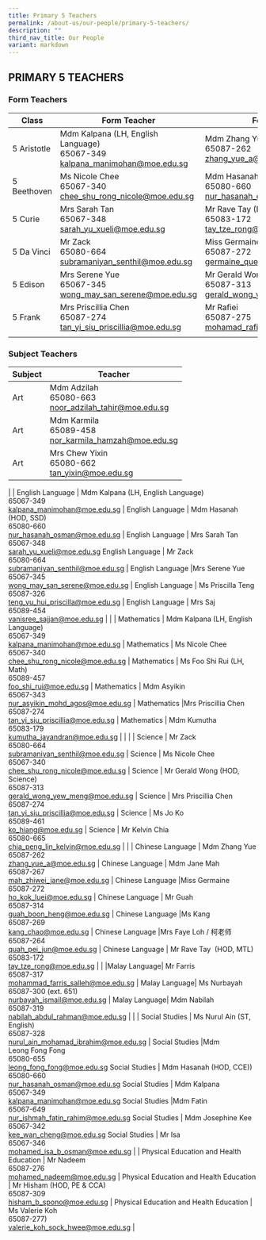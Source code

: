 ```yaml
---
title: Primary 5 Teachers
permalink: /about-us/our-people/primary-5-teachers/
description: ""
third_nav_title: Our People
variant: markdown
---
```

## PRIMARY 5 TEACHERS

### Form Teachers

| Class | Form Teacher | Form Teacher |
|---|---|---|
| 5 Aristotle | Mdm Kalpana (LH, English Language)<br>65067-349<br>[kalpana\_manimohan@moe.edu.sg](mailto:kalpana\_manimohan@moe.edu.sg) | Mdm Zhang Yue<br>65087-262<br>[zhang\_yue\_a@moe.edu.sg](mailto:zhang\_yue\_a@moe.edu.sg) |
| 5 Beethoven | Ms Nicole Chee<br>65067-340<br>[chee\_shu\_rong\_nicole@moe.edu.sg](mailto:chee\_shu\_rong\_nicole@moe.edu.sg) | Mdm Hasanah (HOD, SSD)<br>65080-660<br>[nur\_hasanah\_osman@moe.edu.sg](mailto:nur\_hasanah\_osman@moe.edu.sg) |
| 5 Curie | Mrs Sarah Tan<br>65067-348<br>[sarah\_yu\_xueli@moe.edu.sg](mailto:sarah\_yu\_xueli@moe.edu.sg) | Mr Rave Tay (HOD, MTL)<br>65083-172<br>[tay\_tze\_rong@moe.edu.sg](mailto:tay\_tze\_rong@moe.edu.sg) |
| 5 Da Vinci | Mr Zack<br>65080-664<br>[subramaniyan\_senthil@moe.edu.sg](mailto:subramaniyan\_senthil@moe.edu.sg) | Miss Germaine<br>65087-272<br>[germaine\_quek\_jiamin@moe.edu.sg](mailto:germaine\_quek\_jiamin@moe.edu.sg) |
| 5 Edison | Mrs Serene Yue<br>65067-345<br>[wong\_may\_san\_serene@moe.edu.sg](mailto:wong\_may\_san\_serene@moe.edu.sg) | Mr Gerald Wong (HOD, Science)<br>65087-313<br>[gerald\_wong\_yew\_meng@moe.edu.sg](mailto:gerald\_wong\_yew\_meng@moe.edu.sg) |
| 5 Frank | Mrs Priscillia Chen<br>65087-274<br>[tan\_yi\_siu\_priscillia@moe.edu.sg](mailto:tan\_yi\_siu\_priscillia@moe.edu.sg) | Mr Rafiei<br>65087-275<br>[mohamad\_rafiei\_sakeyam@moe.edu.sg](mailto:mohamad\_rafiei\_sakeyam@moe.edu.sg) |
| | | |

### Subject Teachers

| Subject | Teacher |
|---|---|
| Art | Mdm Adzilah<br>65080-663<br>[noor\_adzilah\_tahir@moe.edu.sg](mailto:noor\_adzilah\_tahir@moe.edu.sg) |
Art | Mdm Karmila<br>65089-458<br>[nor\_karmila\_hamzah@moe.edu.sg](mailto:nor\_karmila\_hamzah@moe.edu.sg)
Art | Mrs Chew Yixin<br>65080-662<br>[tan\_yixin@moe.edu.sg](mailto:tan\_yixin@moe.edu.sg)
|
| English Language | Mdm Kalpana (LH, English Language)<br>65067-349<br>[kalpana\_manimohan@moe.edu.sg](mailto:kalpana\_manimohan@moe.edu.sg) |
 English Language | Mdm Hasanah (HOD, SSD)<br>65080-660<br>[nur\_hasanah\_osman@moe.edu.sg](mailto:nur\_hasanah\_osman@moe.edu.sg) |
 English Language | Mrs Sarah Tan<br>65067-348<br>[sarah\_yu\_xueli@moe.edu.sg](mailto:sarah\_yu\_xueli@moe.edu.sg)
 English Language | Mr Zack<br>65080-664<br>[subramaniyan\_senthil@moe.edu.sg](mailto:subramaniyan\_senthil@moe.edu.sg) |
 English Language |Mrs Serene Yue<br>65067-345<br>[wong\_may\_san\_serene@moe.edu.sg](mailto:wong\_may\_san\_serene@moe.edu.sg) |
 English Language | Ms Priscilla Teng<br>65087-326<br>[teng\_yu\_hui\_priscilla@moe.edu.sg](mailto:teng\_yu\_hui\_priscilla@moe.edu.sg) | 
 English Language | Mrs Saj<br>65089-454<br>[vanisree\_sajjan@moe.edu.sg](mailto:vanisree\_sajjan@moe.edu.sg) | 
|
| Mathematics  | Mdm Kalpana (LH, English Language)<br>65067-349<br>[kalpana\_manimohan@moe.edu.sg](mailto:kalpana\_manimohan@moe.edu.sg) |
 Mathematics  | Ms Nicole Chee<br>65067-340<br>[chee\_shu\_rong\_nicole@moe.edu.sg](mailto:chee\_shu\_rong\_nicole@moe.edu.sg) |
  Mathematics  | Ms Foo Shi Rui (LH, Math)<br>65089-457<br>[foo\_shi\_rui@moe.edu.sg](mailto:foo\_shi\_rui@moe.edu.sg) |
 Mathematics  | Mdm Asyikin<br>65067-343<br>[nur\_asyikin\_mohd\_agos@moe.edu.sg](mailto:nur\_asyikin\_mohd\_agos@moe.edu.sg) |
 Mathematics  |Mrs Priscillia Chen<br>65087-274<br>[tan\_yi\_siu\_priscillia@moe.edu.sg](mailto:tan\_yi\_siu\_priscillia@moe.edu.sg) |
 Mathematics  | Mdm Kumutha<br>65083-179<br>[kumutha\_jayandran@moe.edu.sg](mailto:kumutha\_jayandran@moe.edu.sg) | |
|
| Science | Mr Zack<br>65080-664<br>[subramaniyan\_senthil@moe.edu.sg](mailto:subramaniyan\_senthil@moe.edu.sg) |
Science | Ms Nicole Chee<br>65067-340<br>[chee\_shu\_rong\_nicole@moe.edu.sg](mailto:chee\_shu\_rong\_nicole@moe.edu.sg) |
Science | Mr Gerald Wong (HOD, Science)<br>65087-313<br>[gerald\_wong\_yew\_meng@moe.edu.sg](mailto:gerald\_wong\_yew\_meng@moe.edu.sg) |
Science | Mrs Priscillia Chen<br>65087-274<br>[tan\_yi\_siu\_priscillia@moe.edu.sg](mailto:tan\_yi\_siu\_priscillia@moe.edu.sg) |
Science | Ms Jo Ko<br>65089-461<br>[ko\_hiang@moe.edu.sg](mailto:ko\_hiang@moe.edu.sg) |
Science | Mr Kelvin Chia<br>65080-665<br>[chia\_peng\_lin\_kelvin@moe.edu.sg](mailto:chia\_peng\_lin\_kelvin@moe.edu.sg)  |
|
| Chinese Language | Mdm Zhang Yue<br>65087-262<br>[zhang\_yue\_a@moe.edu.sg](mailto:zhang\_yue\_a@moe.edu.sg) |
Chinese Language | Mdm Jane Mah<br>65087-267<br>[mah\_zhiwei\_jane@moe.edu.sg](mailto:mah\_zhiwei\_jane@moe.edu.sg) |
Chinese Language |Miss Germaine<br>65087-272<br>[ho\_kok\_luei@moe.edu.sg](mailto:ho\_kok\_luei@moe.edu.sg) |
Chinese Language | Mr Guah <br>65087-314<br>[guah\_boon\_heng@moe.edu.sg](mailto:guah\_boon\_heng@moe.edu.sg) |
Chinese Language |Ms Kang<br>65087-269<br>[kang\_chao@moe.edu.sg](mailto:kang\_chao@moe.edu.sg) |
Chinese Language |Mrs Faye Loh / 柯老师<br>65087-264<br>[quah\_pei\_jun@moe.edu.sg](mailto:quah\_pei\_jun@moe.edu.sg) |
Chinese Language | Mr&nbsp;Rave Tay&nbsp;&nbsp;(HOD, MTL)<br>65083-172<br>[tay\_tze\_rong@moe.edu.sg](mailto:tay\_tze\_rong@moe.edu.sg) |
|
|Malay Language| Mr&nbsp;Farris<br>65087-317<br>[mohammad\_farris\_salleh@moe.edu.sg](mailto:mohammad\_farris\_salleh@moe.edu.sg) |
Malay Language| Ms Nurbayah<br>65087-300 (ext. 651)<br>[nurbayah\_ismail@moe.edu.sg](mailto:nurbayah\_ismail@moe.edu.sg) |
Malay Language| Mdm Nabilah<br>65087-319<br>[nabilah\_abdul\_rahman@moe.edu.sg](mailto:nabilah\_abdul\_rahman@moe.edu.sg) |
|
| Social Studies | Ms Nurul Ain (ST, English)<br>65087-328<br>[nurul_ain_mohamad_ibrahim@moe.edu.sg](mailto:nurul_ain_mohamad_ibrahim@moe.edu.sg) |
 Social Studies |Mdm Leong&nbsp;Fong Fong<br>65080-655<br>[leong\_fong\_fong@moe.edu.sg](mailto:leong\_fong\_fong@moe.edu.sg) 
 Social Studies | Mdm&nbsp;Hasanah (HOD, CCE))<br>65080-660<br>[nur\_hasanah\_osman@moe.edu.sg](mailto:nur\_hasanah\_osman@moe.edu.sg) 
 Social Studies | Mdm&nbsp;Kalpana<br>65067-349<br>[kalpana\_manimohan@moe.edu.sg](mailto:kalpana\_manimohan@moe.edu.sg) 
 Social Studies |Mdm Fatin<br>65067-649<br>[nur\_ishmah\_fatin\_rahim@moe.edu.sg](mailto:nur\_ishmah\_fatin\_rahim@moe.edu.sg) 
 Social Studies | Mdm Josephine Kee<br>65067-342<br>[kee\_wan\_cheng@moe.edu.sg](mailto:kee\_wan\_cheng@moe.edu.sg) 
 Social Studies | Mr&nbsp;Isa<br>65067-346<br>[mohamed\_isa\_b\_osman@moe.edu.sg](mailto:mohamed\_isa\_b\_osman@moe.edu.sg) 
|
| Physical Education and Health Education | Mr Nadeem<br>65087-276<br>[mohamed\_nadeem@moe.edu.sg](mailto:mohamed\_nadeem@moe.edu.sg) |
Physical Education and Health Education | Mr&nbsp;Hisham (HOD, PE &amp; CCA)<br>65087-309<br>[hisham\_b\_spono@moe.edu.sg](mailto:hisham\_b\_spono@moe.edu.sg) |
Physical Education and Health Education | Ms Valerie Koh<br>65087-277)<br>[valerie\_koh\_sock\_hwee@moe.edu.sg](mailto:valerie\_koh\_sock\_hwee@moe.edu.sg) |